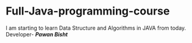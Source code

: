 # Full-Java-programming-course
I am starting to learn Data Structure and Algorithms in JAVA from today.
<Br>
Developer- <b><i>Pawan Bisht</i></b>

